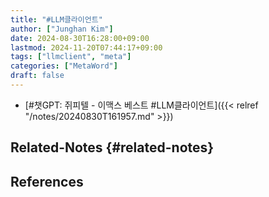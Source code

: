 ```yaml
---
title: "#LLM클라이언트"
author: ["Junghan Kim"]
date: 2024-08-30T16:28:00+09:00
lastmod: 2024-11-20T07:44:17+09:00
tags: ["llmclient", "meta"]
categories: ["MetaWord"]
draft: false
---
```


-   [#챗GPT: 쥐피텔 - 이맥스 베스트 #LLM클라이언트]({{< relref "/notes/20240830T161957.md" >}})


## Related-Notes {#related-notes}

## References

<style>.csl-entry{text-indent: -1.5em; margin-left: 1.5em;}</style><div class="csl-bib-body">
</div>
